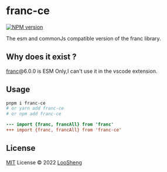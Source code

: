 # franc-ce

[![NPM version](https://img.shields.io/npm/v/franc-ce?color=a1b858&label=)](https://www.npmjs.com/package/franc-ce)

The esm and commonJs compatible version of the franc library.

## Why does it exist ?

[franc](https://github.com/wooorm/franc)@6.0.0 is ESM Only,I can't use it in the vscode extension.

## Usage
```bash
pnpm i franc-ce 
# or yarn add franc-ce
# or npm add franc-ce
```
```diff
--- import {franc, francAll} from 'franc'
+++ import {franc, francAll} from 'franc-ce'
```


## License

[MIT](./LICENSE) License © 2022 [LooSheng](https://github.com/loosheng)
